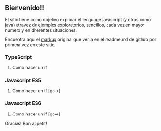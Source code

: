 ## Bienvenido!!

El sitio tiene como objetivo explorar el lenguage javascript (y otros como java) atravez de ejemplos exploratorios, sencillos, cada vez en mayor numero y en diferentes situaciones.

Encuentra aqui el [markup](https://github.com/israel-altamira/israel-altamira.github.io/blob/master/markdown-sample.html) original que venia en el readme.md de github por primera vez en este sitio.


### TypeScript
1. Como hacer un if

### Javascript ES5
1. Como hacer un if [go->]

### Javascript ES6
1. Como hacer un if [go->]


Gracias! Bon appetit!
